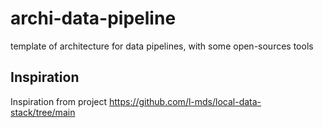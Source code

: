 # archi-data-pipeline
template of architecture for data pipelines, with some open-sources tools 


## Inspiration
Inspiration from project 
https://github.com/l-mds/local-data-stack/tree/main
